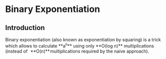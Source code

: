 # Binary Exponentiation
## Introduction
<p>
Binary exponentiation (also known as exponentiation by squaring) is a trick which allows to calculate **a<sup>n</sup>** using only **O(log n)** multiplications (instead of  
**O(n)** multiplications required by the naive approach).
</p>
